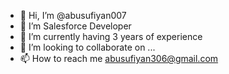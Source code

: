 - 👋 Hi, I’m @abusufiyan007
- 👀 I’m Salesforce Developer
- 🌱 I’m currently having 3 years of experience
- 💞️ I’m looking to collaborate on ...
- 📫 How to reach me abusufiyan306@gmail.com

<!---
abusufiyan007/abusufiyan007 is a ✨ special ✨ repository because its `README.md` (this file) appears on your GitHub profile.
You can click the Preview link to take a look at your changes.
--->
